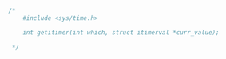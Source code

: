 ```c
/*
    #include <sys/time.h>

    int getitimer(int which, struct itimerval *curr_value);
    
 */
```

```c

```

